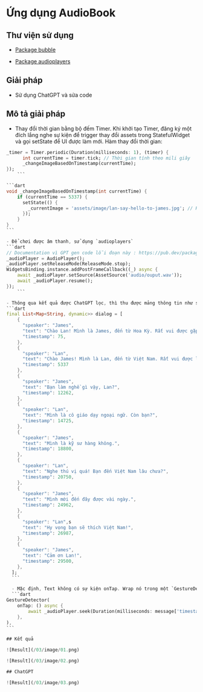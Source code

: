 # Ứng dụng AudioBook

## Thư viện sử dụng

-   [Package bubble](https://pub.dev/packages/bubble)

-   [Package audioplayers](https://pub.dev/packages/audioplayers)

## Giải pháp

-   Sử dụng ChatGPT và sửa code

## Mô tả giải pháp

-   Thay đổi thời gian bằng bộ đếm Timer. Khi khởi tạo Timer, đăng ký một đích lắng nghe sự kiện để
    trigger thay đổi assets trong StatefulWidget và gọi setState để UI được làm mới. Hàm thay đổi
    thời gian:

````dart
_timer = Timer.periodic(Duration(milliseconds: 1), (timer) {
      int currentTime = timer.tick; // Thời gian tính theo mili giây
      _changeImageBasedOnTimestamp(currentTime);
});
	```

```dart
void _changeImageBasedOnTimestamp(int currentTime) {
    if (currentTime == 5337) {
      setState(() {
        _currentImage = 'assets/image/lan-say-hello-to-james.jpg'; // Hình ảnh mới
      });
    }
}
```

- Để chơi được âm thanh, sử dụng `audioplayers`
```dart
// Documentation vì GPT gen code lỗi đoạn này : https://pub.dev/packages/audioplayers
_audioPlayer = AudioPlayer();
_audioPlayer.setReleaseMode(ReleaseMode.stop);
WidgetsBinding.instance.addPostFrameCallback((_) async {
	await _audioPlayer.setSource(AssetSource('audio/ouput.wav'));
	await _audioPlayer.resume();
});
	```

- Thông qua kết quả được ChatGPT lọc, thì thu được mảng thông tin như sau:
```dart
final List<Map<String, dynamic>> dialog = [
    {
      "speaker": "James",
      "text": "Chào Lan! Mình là James, đến từ Hoa Kỳ. Rất vui được gặp bạn.",
      "timestamp": 75,
    },
    {
      "speaker": "Lan",
      "text": "Chào James! Mình là Lan, đến từ Việt Nam. Rất vui được làm quen với bạn.",
      "timestamp": 5337
    },
    {
      "speaker": "James",
      "text": "Bạn làm nghề gì vậy, Lan?",
      "timestamp": 12262,
    },
    {
      "speaker": "Lan",
      "text": "Mình là cô giáo dạy ngoại ngữ. Còn bạn?",
      "timestamp": 14725,
    },
    {
      "speaker": "James",
      "text": "Mình là kỹ sư hàng không.",
      "timestamp": 18800,
    },
    {
      "speaker": "Lan",
      "text": "Nghe thú vị quá! Bạn đến Việt Nam lâu chưa?",
      "timestamp": 20750,
    },
    {
      "speaker": "James",
      "text": "Mình mới đến đây được vài ngày.",
      "timestamp": 24962,
    },
    {
      "speaker": "Lan",s
      "text": "Hy vọng bạn sẽ thích Việt Nam!",
      "timestamp": 26987,
    },
    {
      "speaker": "James",
      "text": "Cảm ơn Lan!",
      "timestamp": 29500,
    },
  ];
  ```

  - Mặc định, Text không có sự kiện onTap. Wrap nó trong một `GestureDetector` với phương thức onTap. Sử dụng hàm seek để đi đến timestamp mà đã lọc từ sẵn khi nhấn vào. Khi người dùng chạm vào dòng hội thoại nào thì sẽ bắt đầu chơi lại từ đoạn đó.
  ```dart
GestureDetector(
	onTap: () async {
		await _audioPlayer.seek(Duration(milliseconds: message['timestamp']));
	},
),
```

## Kết quả

![Result](/03/image/01.png)

![Result](/03/image/02.png)

## ChatGPT

![Result](/03/image/03.png)
````
